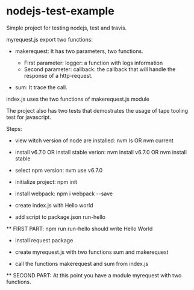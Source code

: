 # nodejs-test-example

Simple project for testing nodejs, test and travis.

myrequest.js export two functions:

* makerequest: It has two parameters, two functions.
  *  First parameter: logger: a function with logs information   
  *  Second parameter: callback: the callback that will handle the response of a http-request.

* sum: It trace the call.


index.js uses the two functions of makerequest.js module


The project also has two tests that demostrates the usage of tape tooling test for javascript.



Steps:

* view witch version of node are installed: nvm ls OR nvm current

* install v6.7.0 OR install stable verion: nvm install v6.7.0 OR nvm install stable


* select npm version: nvm use v6.7.0

* initialize project: npm init
 
* install webpack: npm i webpack --save

* create index.js with Hello world

* add script to package.json run-hello

** FIRST PART: npm run run-hello should write Hello World

* install request package

* create myrequest.js with two functions sum and makerequest

* call the functions makerequest and sum from index.js

** SECOND PART: At this point you have a module myrequest with two functions.




